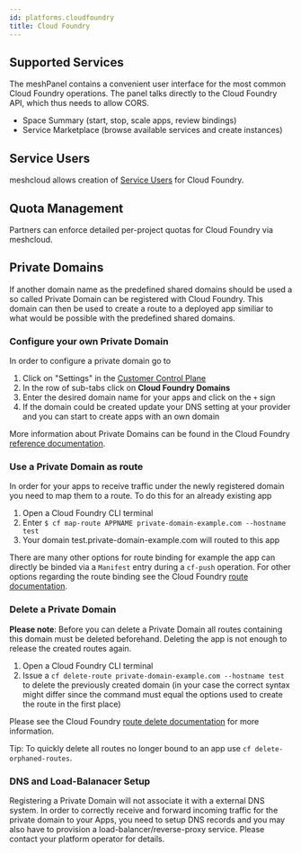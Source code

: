```yaml
---
id: platforms.cloudfoundry
title: Cloud Foundry
---
```


## Supported Services

The meshPanel contains a convenient user interface for the most common Cloud Foundry operations. The panel talks directly
to the Cloud Foundry API, which thus needs to allow CORS.

- Space Summary (start, stop, scale apps, review bindings)
- Service Marketplace (browse available services and create instances)

## Service Users

meshcloud allows creation of [Service Users](meshcloud.service-user.md) for Cloud Foundry.

## Quota Management

Partners can enforce detailed per-project quotas for Cloud Foundry via meshcloud.


## Private Domains

If another domain name as the predefined shared domains should be used a so called Private Domain can be registered with Cloud Foundry. This domain can then be used to create a route to a deployed app similiar to what would be possible with the predefined shared domains.

### Configure your own Private Domain

In order to configure a private domain go to

1. Click on "Settings" in the [Customer Control Plane](./meshcloud.customer.md#managing-your-meshcustomer)
2. In the row of sub-tabs click on **Cloud Foundry Domains**
3. Enter the desired domain name for your apps and click on the `+` sign
4. If the domain could be created update your DNS setting at your provider and you can start to create apps with an own domain

More information about Private Domains can be found in the Cloud Foundry [reference documentation](https://docs.cloudfoundry.org/devguide/deploy-apps/routes-domains.html#private-domains).

### Use a Private Domain as route

In order for your apps to receive traffic under the newly registered domain you need to map them to a route. To do this for an already existing app

1. Open a Cloud Foundry CLI terminal
2. Enter `$ cf map-route APPNAME private-domain-example.com --hostname test`
3. Your domain test.private-domain-example.com will routed to this app

There are many other options for route binding for example the app can directly be binded via a `Manifest` entry during a `cf-push` operation. For other options regarding the route binding see the Cloud Foundry [route documentation](https://docs.cloudfoundry.org/devguide/deploy-apps/routes-domains.html#map-route).

### Delete a Private Domain

**Please note**: Before you can delete a Private Domain all routes containing this domain must be deleted beforehand. Deleting the app is not enough to release the created routes again.

1. Open a Cloud Foundry CLI terminal
2. Issue a `cf delete-route private-domain-example.com --hostname test` to delete the previously created domain (in your case the correct syntax might differ since the command must equal the options used to create the route in the first place)

Please see the Cloud Foundry [route delete documentation](https://docs.cloudfoundry.org/devguide/deploy-apps/routes-domains.html#delete-route) for more information.

Tip: To quickly delete all routes no longer bound to an app use `cf delete-orphaned-routes`.

### DNS and Load-Balanacer Setup

Registering a Private Domain will not associate it with a external DNS system. In order to correctly receive and forward incoming traffic for the private domain to your Apps, you need to setup DNS records and you may also have to provision a load-balancer/reverse-proxy service.
Please contact your platform operator for details.
